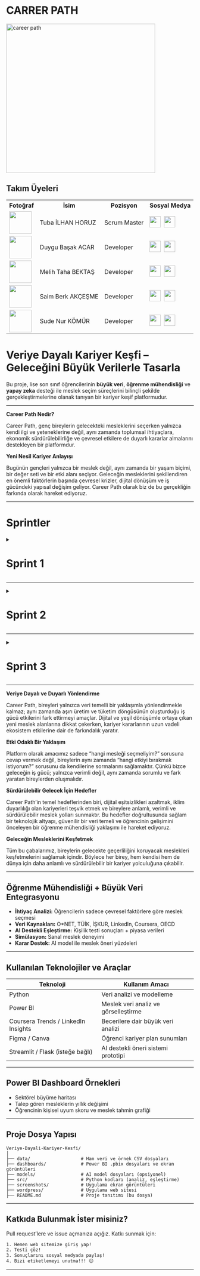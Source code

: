 # CARRER PATH
<img src="https://github.com/user-attachments/assets/cdf0a44b-c1fc-442d-8143-c9f2375d5b15" alt="career path" width="400"/>

##  Takım Üyeleri


<table>
  <tr>
    <th>Fotoğraf</th>
    <th>İsim</th>
    <th>Pozisyon</th>
    <th>Sosyal Medya</th>
  </tr>

  <tr>
    <td><img src="https://github.com/user-attachments/assets/8bcd8ef0-d619-455e-809d-04804c41658d" width="60"/></td>
    <td>Tuba İLHAN HORUZ</td>
    <td>Scrum Master</td>
    <td>
      <a href="https://www.linkedin.com/in/tuba-ilhan-horuz" style="display:inline-block;">
        <img src="https://cdn.jsdelivr.net/gh/devicons/devicon/icons/linkedin/linkedin-original.svg" width="30" />
      </a>
      <a href="https://github.com/ttuubbaa" style="display:inline-block; margin-left:4px;">
        <img src="https://cdn.jsdelivr.net/gh/devicons/devicon/icons/github/github-original.svg" width="30" />
      </a>
    </td>
  </tr>

  <tr>
    <td><img src="https://github.com/user-attachments/assets/f2a45f69-df42-41b3-91db-ff32e9a8c79e" width="60"/></td>
    <td>Duygu Başak ACAR</td>
    <td>Developer</td>
    <td>
      <a href="https://www.linkedin.com/in/duygu-başak-acar-97a4a433b" style="display:inline-block;">
        <img src="https://cdn.jsdelivr.net/gh/devicons/devicon/icons/linkedin/linkedin-original.svg" width="30" />
      </a>
      <a href="https://github.com/DuyguAcar" style="display:inline-block; margin-left:4px;">
        <img src="https://cdn.jsdelivr.net/gh/devicons/devicon/icons/github/github-original.svg" width="30" />
      </a>
    </td>
  </tr>

  <tr>
    <td><img src="https://github.com/user-attachments/assets/88c5cc9e-3ddc-4874-ac46-6e23ee290fca" width="60"/></td>
    <td>Melih Taha BEKTAŞ</td>
    <td>Developer</td>
    <td>
      <a href="https://www.linkedin.com/in/melih-talha-bekta%C5%9F-6992a424a/" style="display:inline-block;">
        <img src="https://cdn.jsdelivr.net/gh/devicons/devicon/icons/linkedin/linkedin-original.svg" width="30" />
      </a>
      <a href="https://github.com/mamalito345" style="display:inline-block; margin-left:4px;">
        <img src="https://cdn.jsdelivr.net/gh/devicons/devicon/icons/github/github-original.svg" width="30" />
      </a>
    </td>
  </tr>

  <tr>
    <td><img src="https://github.com/user-attachments/assets/32e7be72-f33f-4119-921d-cebb9dcaa720" width="60"/></td>
    <td>Saim Berk AKÇEŞME</td>
    <td>Developer</td>
    <td>
      <a href="https://www.linkedin.com/in/saimberkak%C3%A7e%C5%9Fme/" style="display:inline-block;">
        <img src="https://cdn.jsdelivr.net/gh/devicons/devicon/icons/linkedin/linkedin-original.svg" width="30" />
      </a>
      <a href="https://github.com/berkakcesme" style="display:inline-block; margin-left:4px;">
        <img src="https://cdn.jsdelivr.net/gh/devicons/devicon/icons/github/github-original.svg" width="30" />
      </a>
    </td>
  </tr>

  <tr>
    <td><img src="https://github.com/user-attachments/assets/b01c8635-1ffe-4a35-ba3a-a1be23f41ff6" width="60"/></td>
    <td>Sude Nur KÖMÜR</td>
    <td>Developer</td>
    <td>
      <a href="https://www.linkedin.com/in/sudenurkomur/" style="display:inline-block;">
        <img src="https://cdn.jsdelivr.net/gh/devicons/devicon/icons/linkedin/linkedin-original.svg" width="30"/>
      </a>
      <a href="https://github.com/sudenurkomur" style="display:inline-block; margin-left:4px;">
        <img src="https://cdn.jsdelivr.net/gh/devicons/devicon/icons/github/github-original.svg" width="30" />
      </a>
    </td>
  </tr>
</table>

# Veriye Dayalı Kariyer Keşfi – Geleceğini Büyük Verilerle Tasarla 

Bu proje, lise son sınıf öğrencilerinin **büyük veri**, **öğrenme mühendisliği** ve **yapay zeka** desteği ile meslek seçim süreçlerini bilinçli şekilde gerçekleştirmelerine olanak tanıyan bir kariyer keşif platformudur.

---
**Career Path Nedir?**

Career Path, genç bireylerin gelecekteki mesleklerini seçerken yalnızca kendi ilgi ve yeteneklerine değil, aynı zamanda toplumsal ihtiyaçlara, ekonomik sürdürülebilirliğe ve çevresel etkilere de duyarlı kararlar almalarını destekleyen bir platformdur.

**Yeni Nesil Kariyer Anlayışı**

Bugünün gençleri yalnızca bir meslek değil, aynı zamanda bir yaşam biçimi, bir değer seti ve bir etki alanı seçiyor. Geleceğin mesleklerini şekillendiren en önemli faktörlerin başında çevresel krizler, dijital dönüşüm ve iş gücündeki yapısal değişim geliyor. Career Path olarak biz de bu gerçekliğin farkında olarak hareket ediyoruz.

 
---
#  Sprintler


<details>
    <summary><h1>Sprint 1</h1></summary>
    
  <details>
    <summary><h3>Sprint 1 - Sprint Board Update Screenshots</h3></summary>
 
  |![WhatsApp Image 2025-07-06 at 18 44 58](https://github.com/user-attachments/assets/5a914486-9130-444a-8d0c-236df601a884) |![WhatsApp Image 2025-07-06 at 18 45 12](https://github.com/user-attachments/assets/4253c0e3-094a-479b-b9b9-8a04efbfe219)|![WhatsApp Image 2025-07-06 at 18 45 23](https://github.com/user-attachments/assets/ec127648-6509-4f38-834f-d7e682ec7029)|
|------------------------|------------------------|------------------------|
|MİRO 1             | MİRO 2                      | MİRO 3  

    
  </details>


  <details>
  <summary><h3>Sprint 1 - Burndown Chart</h3></summary>

  ###  Burndown Chart (Kalan İş Grafiği)
  
  ![WhatsApp Görsel 2025-07-06 saat 19 05 11_b35282d4](https://github.com/user-attachments/assets/d138278a-dd3a-4d3d-bf84-c16fb6513b00)


  Bu grafik, Sprint 1 süresince takımın ilerlemesini ve kalan iş yükünü göstermektedir. İlk günlerde ilerleme yavaş olmasına rağmen sonraki günlerde artan tempo ile sprint sonunda tüm işler başarıyla tamamlanmıştır.

  - Gerçek Kalan İş: Takımın her gün sonunda geriye kalan iş miktarını gösterir.
  - İdeal İlerleme: Her gün eşit miktarda iş tamamlanmış olsaydı nasıl bir azalma olurdu, bunu gösterir.



</details>


  - **Sprint Notları**:
    
    -Proje yönetimi için `Miro` kullanılmasına karar verildi. Miro teması Tuba İlhan Horuz tarafından oluşturuldu.
    
    -Githup repo linki açılmasına karar verildi. Melih Aktaş tarafından Githup Repo oluşturuldu.
    
    -Giriş sistemi için `Email` kullanılmasına karar verildi.
    
    -Web uygulaması için `Wordpress (Custom HTML5 & Custom CSS3)` kullanılmasına karar verildi.
    
    -Güvenlik için `Google reCAPTCHA + WP 2FA` kullanılmasına karar verildi.
    
    -Sosyal hesaplardan giriş yapılabilmesi için `Nextend Social Login` kullanılmasına karar verildi.
    
    -Yapay zeka entegrasyonu `Python API + REST API` bağlantısı (JWT ile güvenli) kullanılmasına karar verildi.
    
    -Taşınabilir, bağımsız altyapı (özellikle AI modelleriyle çalışırken) `Docker` kullanılmasına karar verildi.
    
    -Meslek öneri algoritması (sınıflandırma/tavsiye motoru) için `scikit-learn & XGBoost` kullanılmasına karar verildi.
    
    -Derin öğrenme ve Veri analizi ve manipülasyonları için `Pandas & NumPy` ve  `TensorFlow & PyTorch` kullanılmasına karar verildi.
    
    -Güçlü, ilişkisel veritabanı için `SQL` ve `PostgreSQL` kullanılmasına karar verildi.

    -Kişilik analizi için hâlihazırda kullanılan testlerin incelenmiş olup kullanılacak testin nihai kararı ikinci sprint aşamasına bırakılmıştır.

    -Meslek verilerinin başlıca `O*NET` websitesi üzerinden toplanmasına karar verilmiştir.
    

  - **Tahmin Edilen Tamamlanacak Puan**: 200 puan.
  - **Tahmin Mantığı**:
  - 
  - Sprint 1 Sonu Tahmin Mantığı
Sprint 1'de tamamlanan işler ve bu işlere atanan puanlar, Google Proje Yönetimi programı eğitimine uygun olarak, her bir görevin karmaşıklığı, harcanan efor ve proje için taşıdığı önem göz önüne alınarak belirlenmiştir. Toplam 200 puan hedefine ulaşmak için aşağıdaki görevler ve puanlamalar yapılmıştır:

Tamamlanan Görevler ve Puan Dağılımı:

Miro Kurulumu ve Görev Panosu Oluşturma: 25 Puan

Proje Dosyası Ön Hazırlığı ve Güncellemeler: 35 Puan

Githup Repo Oluşturma: 20 Puan

Uygulama ve Takım Adı Kararı: 20 Puan

Logo ve Slogan Oluşturma: 30 Puan

WordPress Kurulumu ve Tema Seçimi: 40 Puan

WhatsApp Grubu ve WhatsApp Topluluğu Oluşturma, Dosya Yedekleme: 15 Puan

Takım Toplantıları ve Aktif İletişim: 15 Puan

Toplam Puan: 25+35+20+20+30+40+15+15=200 Puan.

Hedef Puan:200 Puan.

Bu puanlama, Sprint 1'de tamamlanan temel organizasyonel ve başlangıç teknik görevlerin ağırlığını yansıtmaktadır. **Sprint 1 için hedeflenen puana ulaşılmıştır.**

  - **Günlük Scrum**:
  - Her gün Google Meet üzerinden toplantılar yapılmıştır.
  - WhatsApp grubu üzerinden aktif olarak iletişim halinde kalınmıştır.
  - ![WhatsApp Görsel 2025-07-06 saat 17 08 47_06d228fc](https://github.com/user-attachments/assets/3ba3a87a-552a-4f10-a6fb-ea7f5ba243a9)

    
| ![WhatsApp Image 2025-07-05 at 00 47 59 (1)](https://github.com/user-attachments/assets/05fb5680-016a-405c-8e15-d902d789a901) |![WhatsApp Image 2025-07-06 at 17 39 54](https://github.com/user-attachments/assets/9dc1c78a-6f1e-4c1a-b69c-8eb8521d9eec)|
|------------------------|------------------------|
| WhatsApp Grubu- Ekran Görüntüsü 1 | WhatsApp Topluluğu- Ekran Görüntüsü 2  
  - **Product Backlog URL:** https://miro.com/app/board/uXjVIicQLWg=/?share_link_id=476687804339 (Miro)
  - **Sprint Review:**
    - Proje için Miro kurulumu yapıldı ve takım görev panosunu oluşturuldu.
    - Proje dosyasının ön hazırlığını yaptık ve proje üzerinde güncellemeler gerçekleştirdik.
    - Uygulama adı konusunda karar vermekte zorlandık. 'PathPilotAI' ve 'CAREERPATH' arasında çok kararsız kaldık ve takım adını  'PathPilotAI' proje ismini ise 'CAREERPATH' olarak seçtik ve markalaşmaya doğru bir adım daha attık.
    - Renk paletine karar verememiş ve henüz logoyu tamamlamamıştık.
    - Tuba İlhan Horuz tarafından logo ve slogan oluşturdu.
    - Melih Talha Aktaş tarafından WordPress kurulumunu ve tema seçimi yapıldı.
    - Meslekler hakkında kullanılacak verilerin başlıca O*NET sitesinden toplanmasına karar verildi.
    - Halihazırda kullanılan kişilik testleri araştırıldı.

Genel olarak, iyi bir sprint süreci geçirdiğimize inanıyoruz. Planladığımız gibi bir sprint süreci yaşadık. Takımımız sonradan kurulan bir takım olduğu için bir haftada tüm planlamamızı yapabilmek için her gün Google meet üzerinden toplantılar yaptık. Whatsapp grubumuzdan aktif olarak sürekli iletişim kurduk.  Oluşturulan döküman ve çalışma dosyalarını yedeklemek amacıyla gruba ait bir WhatsApp topluluğu oluşturduk.


  - **Sprint Review Participants:** `Tuba İlhan Horuz`, `Duygu Başak Acar`, `Sude Nur Kömür`, `Melih Talha Bektaş`, `Saim Berk Akçeşme`
  - **Sprint Retrospective:**
    
    - İkinci sprintte ekip toplantısında web sitesi için sadece Melih ve Sude Nur'un kod yazmasına karar verildi.
      
    - İkinci sprintte `Docker` ortamının hazırlanması ve konteyner orkestrasyonu yapılmasına karar verdik.
    
    - İkinci sprintte `PostgreSQL` veritabanının kurulumu, yedekleme & rol ayarlarını yapacağız.
   
    - İkinci sprintte `WordPress`’de bulunan dinamik bölümler için özel `JavaScript` entegrasyonlarını yapacağız.
   
    - İkinci sprintte Backend Python ortamı (FastAPI) + bağımlılık yönetimi yapılmasıa karar verildi.
   
    - İkinci sprintte REST API köprüsü ve JWT tabanlı güvenli bağlantı kurulmasına karar verildi 
   
    - İkinci sprintte veri analizi için ilgili kütüphanelerin `(Pandas & NumPy)` kurulumuna karar verildi.
    
    - İkinci sprintte `scikit-learn & XGBoost` kurulumu ve örnek meslek öneri modeli geliştirilmesine karar verildi.
    
    - İkinci sprintte derin öğrenme ortamı oluşturmak için `TensorFlow & PyTorch` kullanılmasına karar verildi.

    - İkinci sprintte kişilik analizi için kullanılacak olan teste karar verilerek NLP skorlayıcı entegrasyonu yapılmasına karar verildi. 
    
    - İkinci sprintte WP User Manager  Ultimate Member eklentisi kurulumuna karar verildi.

    - İkinci sprintte `Google reCAPTCHA + WP 2FA` güvenlik eklentileri eklenmesine karar verildi.

    - İkinci sprintte uygulama girişleri için `Nextend Social Login` sosyal giriş ayarı yapılmasına karar verildi.

    - İkinci sprintte kişiye özel içerik için `ACF + Custom Post Type` yapılandırması yapılmasına karar verildi.

    - İkinci sprint sonunda uygulamanın en az %50'sinin bitmesine kararlaştırıldı.



  </details>

  ---

  <details>
    <summary><h1>Sprint 2</h1></summary>


 <details>
    <summary><h3>Sprint 2 - Screenshots</h3></summary>
### 📊 Sistem ve Uygulama Mimarisi – Görsel Açıklamaları

|![WhatsApp Image 2025-07-18 at 22 04 50](https://github.com/user-attachments/assets/587dfe22-f938-446d-81df-163414933cc0)|![WhatsApp Image 2025-07-18 at 22 01 13](https://github.com/user-attachments/assets/b3649ec6-03bd-489b-a77e-330416880048)|![WhatsApp Image 2025-07-18 at 22 00 08](https://github.com/user-attachments/assets/1e3b50a5-b065-4940-89a6-c8a2c01c8399)|
|:--:|:--:|:--:|
| **Sistem Algoritması**: Kullanıcının giriş yapmasından öneri almasına kadar olan tüm süreç akışını gösterir. | **Veritabanı İşlemleri 1**: Kullanıcı bilgileri ve test sonuçlarının veritabanı üzerinde tutulduğu yapıyı gösterir. | **Veritabanı İşlemleri 2**: Rol bazlı erişim ve veri yedekleme süreçlerini detaylandırır. |

  </details>  

  <details>
    <summary><h3>Sprint 2 - Sprint Board Update Screenshots</h3></summary>
 
   |<img width="1287" height="736" alt="MİRO1" src="https://github.com/user-attachments/assets/6dae80fa-d5c0-43de-aa4d-9fb79d183160" />|<img width="1063" height="660" alt="MİRO2" src="https://github.com/user-attachments/assets/d757018f-4e87-4957-bf29-78f1f48c909d" />|<img width="1232" height="772" alt="MİRO3" src="https://github.com/user-attachments/assets/cb51d943-078b-4ecb-b336-d5585e0eac6c" />|
|------------------------|------------------------|------------------------|
|MİRO 1             | MİRO 2                      | MİRO 3  

    
  </details>

  
  <details>
    <summary><h3>Sprint 2 - Burndown Chart</h3></summary>
    <img width="500" height="200" alt="GRAFİK" src="https://github.com/user-attachments/assets/7287a33f-eb37-48d2-ad1c-1cd2185fb322" />

    
  Yukarıdaki grafik, Sprint 2'nin toplam 200 puanı üzerinden oluşturulmuş güncel ve anlaşılır bir burndown grafiğidir. 
    
  Kırmızı kesikli çizgi (İdeal Burndown): Her gün eşit ilerleme varsayımıyla hazırlanmıştır.
   
  Mavi çizgi (Gerçek Burndown): Gerçek görev tamamlama hızını gösterir.
    
  Açık mavi alan: İdeal ve gerçek burndown arasındaki farkı vurgular, zaman yönetimini analiz etmede kullanılır.


    
  </details>

  - **Sprint Notes**:

•	Meslekler ve yeteneklere ait veritabanı kurulumu, yedekleme ve rol ayarları tamamlandı.

•	Örnek bir meslek öneri modeli geliştirildi.

•	NLP skorlayıcı için kişilik analizi testleri seçildi ve entegrasyon planlandı.

•	Yapay zeka kütüphaneleri (Pandas, NumPy) yüklendi.

•	Backend için FastAPI ortamı kuruldu ve bağımlılık yönetimi yapıldı.

•	WordPress üzerinde özel JavaScript, Html ve Css entegrasyonları uygulandı.

• Embending ile veri tabanı üzerinde arama yapmaya karar verildi. 

• Google reCAPTCHA ve WP 2FA ile gelişmiş güvenlik ayarları yapıldı.

•	Nextend Social Login ile sosyal medya üzerinden giriş aktif hale getirildi.

•	ACF + Custom Post Type ile kişiselleştirilmiş içerik gösterimi yapılandırıldı.

•	Uygulamanın genel işleyişi %55 oranında tamamlandı.

  - **Tahmin Edilen Tamamlanacak Puan: 200 Puan**
  - **Tahmin Mantığı**

Sprint 2’deki görevlerin puanlaması, teknik zorluk, efor yoğunluğu ve proje etkisi dikkate alınarak belirlenmiştir. Google Proje Yönetimi standartlarına uygun olarak görevler aşağıdaki şekilde puanlandırılmıştır.
Aşağıda Sprint 2 kapsamında tamamlanan görevlerin, teknik zorluk ve proje katkısı dikkate alınarak yapılan puanlaması yer almaktadır:

| Görev Açıklaması                                                                 | Puan |
|-------------------------------------------------------------------------------------|---------|
| Meslekler ve yeteneklere ait veritabanı kurulumu, yedekleme ve rol ayarları        | 20      |
| Örnek meslek öneri modeli geliştirilmesi (AI model temeli)                         | 25      |
| NLP skorlayıcı için kişilik testi seçimi ve entegrasyon planı                      | 20      |
| Yapay zeka kütüphanelerinin kurulumu (Pandas, NumPy)                                | 10      |
| FastAPI backend kurulumu ve bağımlılık yönetimi                                     | 25      |
| WordPress üzerinde özel JavaScript, HTML ve CSS entegrasyonu                        | 15      |
| Embedding ile veri tabanı üzerinde semantik arama kararının uygulanması            | 15      |
| Google reCAPTCHA ve WP 2FA ile güvenlik yapılandırması                              | 15      |
| Nextend Social Login entegrasyonu (sosyal medya girişleri)                          | 10      |
| ACF + Custom Post Type ile kişiselleştirilmiş içerik yapısının kurulumu             | 15      |
| Uygulamanın genel %55’inin tamamlanması ve temel altyapının oturması               | 30      |
**Toplam Puan: 200**

Bu dağılım, Sprint 2’de hem yazılım altyapısının sağlamlaştırılması, hem de AI ve veri odaklı modüllerin hayata geçirilmesi açısından dengeli bir ilerleme sunulduğunu göstermektedir. **Sprint 2 için hedeflenen puana başarıyla ulaşılmıştır.**

  - **Günlük Scrum**:

•	Belirli aralıklarla Google Meet üzerinden düzenli olarak toplantı yapıldı.

•	WhatsApp grubu üzerinden sürekli ve anlık iletişim sağlandı.

•	Günlük görev takibi Miro üzerinden sürdürüldü.

<img width="650" height="442" alt="Meet" src="https://github.com/user-attachments/assets/62925fcc-35c0-4df7-a42c-d40dfa554931" />

    
  - **Product Backlog URL:** https://miro.com/app/board/uXjVIicQLWg=/?share_link_id=476687804339 (Miro)
  - **Sprint Review**:
    
•	FastAPI backend kurulumu başarıyla tamamlandı.

• Veritabanı kurulumu ve kullanıcı rolleri oluşturularak veri yönetimi hazırlandı.

•	Meslek öneri sistemi için ilk embending ile veri tabanı üzerinde arama yapılmaya başlandı.

•	Giriş sistemleri, kullanıcı yönetimi ve güvenlik ayarları yapılıyor.

•	Kişilik analizi için test seçimi yapıldı ve NLP entegrasyonu planlandı.

•	Uygulamanın %55’i tamamlandı. UI detayları ve son testler Sprint 3'e bırakıldı

  - **Sprint Review Participants:** Tuba İlhan Horuz, Duygu Başak Acar, Sude Nur Kömür, Melih Talha Bektaş, Saim Berk Akçeşme

  - **Sprint Retrospective:**

•	Teknik görevlerin yoğunluğu nedeniyle kodlama süreci beklenenden daha uzun sürdü.

• Prediction modeli yapmaktan vazgeçildi.

• Daha esnek, ölçeklenebilir ve kullanıcı girdisine göre dinamik sonuçlar üretmek için embending ile veri tabanı üzerinde arama yapmaya karar verildi.

•	Berk ve Sude Nur’un web sitesine odaklanması verimliliği artırdı.

• Melih ve Duygu’nun Ai kısmına odaklanması verimliliği artırdı.

• Miro üzerinden yapılan görev dağılımları görev takibini kolaylaştırdı.

•	Takım içi iletişim kuvvetliydi; bu da sprint sonuna doğru hızlanmamıza yardımcı oldu.

•	İkinci sprintte planlanan görevlerin büyük bir kısmı gerçekleştirildi.

•	Sprint 3’te kullanıcı testleri, NLP skorlayıcının son hali ve UI/UX detaylarının tamamlanması hedeflenecek.


  - **Other Notes**:
  <details>
    <summary><h3>Additional Files</h3></summary>

   
</details>


  
 </details>

  ---
<details>
    <summary><h1>Sprint 3</h1></summary>


  <details>
    <summary><h3>Sprint 3 - Screenshots</h3></summary>
   
  </details>  

  <details>
    <summary><h3>Sprint 3 - Sprint Board Update Screenshots</h3></summary>
   
  </details>

  <details>
    <summary><h3>Sprint 3 - Burndown Chart</h3></summary>
    
  </details>
    
  - **Sprint Notes**:
 
  - **Expected point completion within Sprint**
  - **Point Completion Logic**:
  - **Daily Scrum**: 
  - **Product Backlog URL:** 
  - **Sprint Review**:
  - **Sprint Review Participants:** 
  - **Sprint Retrospective:**
  - **Other Notes**:
  <details>
    <summary><h3>Additional Files</h3></summary>

   
  </details>


  </details>



---


**Veriye Dayalı ve Duyarlı Yönlendirme**

Career Path, bireyleri yalnızca veri temelli bir yaklaşımla yönlendirmekle kalmaz; aynı zamanda aşırı üretim ve tüketim döngüsünün oluşturduğu iş gücü etkilerini fark ettirmeyi amaçlar. Dijital ve yeşil dönüşümle ortaya çıkan yeni meslek alanlarına dikkat çekerken, kariyer kararlarının uzun vadeli ekosistem etkilerine dair de farkındalık yaratır.


**Etki Odaklı Bir Yaklaşım**

Platform olarak amacımız sadece “hangi mesleği seçmeliyim?” sorusuna cevap vermek değil, bireylerin aynı zamanda “hangi etkiyi bırakmak istiyorum?” sorusunu da kendilerine sormalarını sağlamaktır. Çünkü bizce geleceğin iş gücü; yalnızca verimli değil, aynı zamanda sorumlu ve fark yaratan bireylerden oluşmalıdır.


**Sürdürülebilir Gelecek İçin Hedefler**

Career Path’in temel hedeflerinden biri, dijital eşitsizlikleri azaltmak, iklim duyarlılığı olan kariyerleri teşvik etmek ve bireylere anlamlı, verimli ve sürdürülebilir meslek yolları sunmaktır. Bu hedefler doğrultusunda sağlam bir teknolojik altyapı, güvenilir bir veri temeli ve öğrencinin gelişimini önceleyen bir öğrenme mühendisliği yaklaşımı ile hareket ediyoruz.


**Geleceğin Mesleklerini Keşfetmek**

Tüm bu çabalarımız, bireylerin gelecekte geçerliliğini koruyacak meslekleri keşfetmelerini sağlamak içindir. Böylece her birey, hem kendisi hem de dünya için daha anlamlı ve sürdürülebilir bir kariyer yolculuğuna çıkabilir.


---

##  Öğrenme Mühendisliği + Büyük Veri Entegrasyonu

- **İhtiyaç Analizi:** Öğrencilerin sadece çevresel faktörlere göre meslek seçmesi
- **Veri Kaynakları:** O*NET, TÜİK, İŞKUR, LinkedIn, Coursera, OECD
- **AI Destekli Eşleştirme:** Kişilik testi sonuçları + piyasa verileri
- **Simülasyon:** Sanal meslek deneyimi
- **Karar Destek:** AI model ile meslek öneri yüzdeleri

---

##  Kullanılan Teknolojiler ve Araçlar

| Teknoloji | Kullanım Amacı |
|-----------|----------------|
| Python | Veri analizi ve modelleme |
| Power BI | Meslek veri analiz ve görselleştirme |
| Coursera Trends / LinkedIn Insights | Becerilere dair büyük veri analizi |
| Figma / Canva | Öğrenci kariyer plan sunumları |
| Streamlit / Flask (isteğe bağlı) | AI destekli öneri sistemi prototipi |


---

##  Power BI Dashboard Örnekleri

-  Sektörel büyüme haritası  
-  Talep gören mesleklerin yıllık değişimi  
-  Öğrencinin kişisel uyum skoru ve meslek tahmin grafiği


---

##  Proje Dosya Yapısı

```
Veriye-Dayali-Kariyer-Kesfi/
│
├── data/                   # Ham veri ve örnek CSV dosyaları
├── dashboards/             # Power BI .pbix dosyaları ve ekran görüntüleri
├── models/                 # AI model dosyaları (opsiyonel)
├── src/                    # Python kodları (analiz, eşleştirme)
├── screenshots/            # Uygulama ekran görüntüleri
├── wordpress/              # Uygulama web sitesi
├── README.md               # Proje tanıtımı (bu dosya)
```

---

##  Katkıda Bulunmak İster misiniz?

Pull request’lere ve issue açmanıza açığız. Katkı sunmak için:

```bash
1. Hemen web sitemize giriş yap!
2. Testi çöz!
3. Sonuçlarını sosyal medyada paylaş!
4. Bizi etiketlemeyi unutma!!! 😊
```

---


